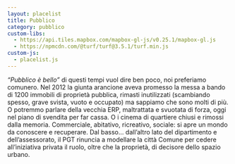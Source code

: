 ```yaml
---
layout: placelist
title: Pubblico
category: pubblico
custom-libs:
  - https://api.tiles.mapbox.com/mapbox-gl-js/v0.25.1/mapbox-gl.js
  - https://npmcdn.com/@turf/turf@3.5.1/turf.min.js
custom-js:
  - placelist.js
---
```

_“Pubblico è bello”_ di questi tempi vuol dire ben poco, noi preferiamo comunero. Nel 2012 la giunta arancione aveva promesso la messa a bando di 1200 immobili di proprietà pubblica, rimasti inutilizzati (scambiando spesso, grave svista, vuoto e occupato) ma sappiamo che sono molti di più. O potremmo parlare della vecchia ERP, maltrattata e svuotata di forza, oggi nel piano di svendita per far cassa. O i cinema di quartiere chiusi e rimossi dalla memoria. Commerciale, abitativo, ricreativo, sociale: si apre un mondo da conoscere e recuperare. Dal basso… dall’altro lato del dipartimento e dell’assessorato, il PGT rinuncia a modellare la città Comune per cedere all’iniziativa privata il ruolo, oltre che la proprietà, di decisore dello spazio urbano.
